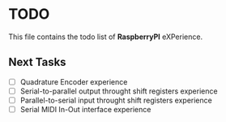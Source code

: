 # TODO
This file contains the todo list of **RaspberryPI** eXPerience.


## Next Tasks
- [ ] Quadrature Encoder experience
- [ ] Serial-to-parallel output throught shift registers experience
- [ ] Parallel-to-serial input throught shift registers experience
- [ ] Serial MIDI In-Out interface experience